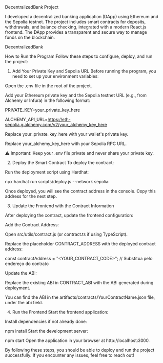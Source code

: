 DecentralizedBank Project

I developed a decentralized banking application (DApp) using Ethereum and the Sepolia testnet. The project includes smart contracts for deposits, withdrawals, and balance checking, integrated with a modern React.js frontend. The DApp provides a transparent and secure way to manage funds on the blockchain. 

DecentralizedBank

How to Run the Program
Follow these steps to configure, deploy, and run the project:

1. Add Your Private Key and Sepolia URL
Before running the program, you need to set up your environment variables:

Open the .env file in the root of the project.

Add your Ethereum private key and the Sepolia testnet URL (e.g., from Alchemy or Infura) in the following format:

PRIVATE_KEY=your_private_key_here

ALCHEMY_API_URL=https://eth-sepolia.g.alchemy.com/v2/your_alchemy_key_here

Replace your_private_key_here with your wallet's private key.

Replace your_alchemy_key_here with your Sepolia RPC URL.

⚠️ Important: Keep your .env file private and never share your private key.

2. Deploy the Smart Contract
To deploy the contract:

Run the deployment script using Hardhat:

npx hardhat run scripts/deploy.js --network sepolia

Once deployed, you will see the contract address in the console. Copy this address for the next step.

3. Update the Frontend with the Contract Information

After deploying the contract, update the frontend configuration:

Add the Contract Address:

Open src/utils/contract.js (or contract.ts if using TypeScript).

Replace the placeholder CONTRACT_ADDRESS with the deployed contract address:

const contractAddress = "<YOUR_CONTRACT_CODE>"; // Substitua pelo endereço do contrato

Update the ABI:

Replace the existing ABI in CONTRACT_ABI with the ABI generated during deployment.

You can find the ABI in the artifacts/contracts/YourContractName.json file, under the abi field.

4. Run the Frontend
Start the frontend application:

Install dependencies if not already done:

npm install
Start the development server:

npm start
Open the application in your browser at http://localhost:3000.

By following these steps, you should be able to deploy and run the project successfully. If you encounter any issues, feel free to reach out!


